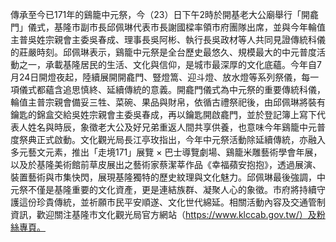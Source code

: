 傳承至今已171年的鷄籠中元祭，今（23）日下午2時於開基老大公廟舉行「開龕門」儀式，基隆市副市長邱佩琳代表市長謝國樑率領市府團隊出席，並與今年輪值主普吳姓宗親會主委吳春成、理事長吳阿彬、執行長吳政材等人共同見證傳統科儀的莊嚴時刻。邱佩琳表示，鷄籠中元祭是全台歷史最悠久、規模最大的中元普度活動之一，承載基隆居民的生活、文化與信仰，是城市最深厚的文化底蘊。今年自7月24日開燈夜起，陸續展開開龕門、豎燈篙、迎斗燈、放水燈等系列祭儀，每一項儀式都蘊含追思慎終、延續傳統的意義。開龕門儀式為中元祭的重要傳統科儀，輪值主普宗親會備妥三牲、菜碗、果品與財帛，依循古禮祭祀後，由邱佩琳將裝有鑰匙的錦盒交給吳姓宗親會主委吳春成，再以鑰匙開啟龕門，並於登記簿上寫下代表人姓名與時辰，象徵老大公及好兄弟重返人間共享供養，也意味今年鷄籠中元普度祭典正式啟動。文化觀光局長江亭玫指出，今年中元祭活動除延續傳統，亦融入多元藝文元素，推出「走境171」展覽 × 巴士導覽劇場、鷄籠米雕藝術學會年展，以及於基隆美術館前草皮展出之藝術家蔡潔莘作品《幸福蘋安抱抱》，透過展演、裝置藝術與市集快閃，展現基隆獨特的歷史紋理與文化魅力。邱佩琳最後強調，中元祭不僅是基隆重要的文化資產，更是連結族群、凝聚人心的象徵。市府將持續守護這份珍貴傳統，並祈願市民平安順遂、文化世代綿延。相關活動內容及交通管制資訊，歡迎關注基隆市文化觀光局官方網站（https://www.klccab.gov.tw/）及粉絲專頁。